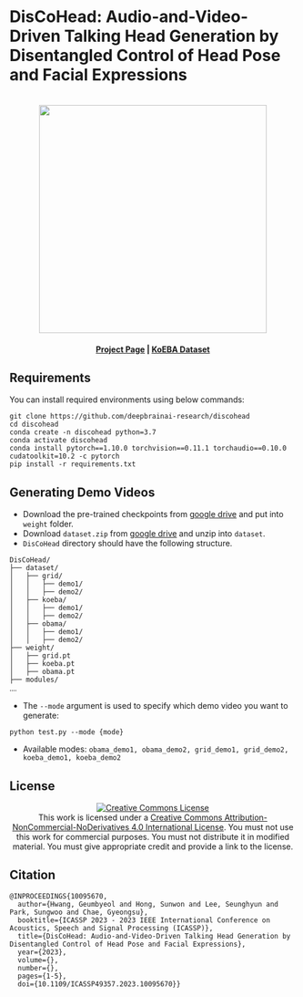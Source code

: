 # DisCoHead: Audio-and-Video-Driven Talking Head Generation by Disentangled Control of Head Pose and Facial Expressions



<p align="center">
    <br>
    <img src="https://assets.website-files.com/6392a785ccd80ebf6f060fbe/6392a7df8df82ba809d50347_Logo_Home.svg" width="400"/>
    <br>
<p>




<h4 align="center">
    <p>
        <a href="https://deepbrainai-research.github.io/discohead">Project Page</a> | 
        <a href="https://github.com/deepbrainai-research/koeba">KoEBA Dataset</a> 
    <p>
</h4>


## Requirements

You can install required environments using below commands:

```shell
git clone https://github.com/deepbrainai-research/discohead
cd discohead
conda create -n discohead python=3.7
conda activate discohead
conda install pytorch==1.10.0 torchvision==0.11.1 torchaudio==0.10.0 cudatoolkit=10.2 -c pytorch
pip install -r requirements.txt
```

## Generating Demo Videos

- Download the pre-trained checkpoints from [google drive](https://drive.google.com/file/d/1ki8BsZ3Yg2i5OhHF04ULwtgFg6r5Tsro/view?usp=sharing) and put into `weight` folder.
- Download `dataset.zip` from [google drive](https://drive.google.com/file/d/1xy9pxgQYrl2Bnee4npq88zdrHlIcX2wf/view?usp=sharing) and unzip into `dataset`. 
- `DisCoHead` directory should have the following structure.

```
DisCoHead/
├── dataset/
│   ├── grid/
│   │   ├── demo1/
│   │   ├── demo2/
│   ├── koeba/
│   │   ├── demo1/
│   │   ├── demo2/
│   ├── obama/
│   │   ├── demo1/
│   │   ├── demo2/
├── weight/
│   ├── grid.pt
│   ├── koeba.pt
│   ├── obama.pt
├── modules/
‥‥

```
- The `--mode` argument is used to specify which demo video you want to generate:
```shell
python test.py --mode {mode}
```
- Available modes: `obama_demo1, obama_demo2, grid_demo1, grid_demo2, koeba_demo1, koeba_demo2`


## License

<p align=center>
    <a rel="license" href="http://creativecommons.org/licenses/by-nc-nd/4.0/">
        <img alt="Creative Commons License" style="border-width:0" src="https://i.creativecommons.org/l/by-nc-nd/4.0/88x31.png"/>
    </a>
    <br />This work is licensed under a <a rel="license" href="http://creativecommons.org/licenses/by-nc-nd/4.0/">Creative Commons Attribution-NonCommercial-NoDerivatives 4.0 International License</a>. You must not use this work for commercial purposes. You must not distribute it in modified material. You must give appropriate credit and provide a link to the license.
</p>

    
   
## Citation 

```plain
@INPROCEEDINGS{10095670,
  author={Hwang, Geumbyeol and Hong, Sunwon and Lee, Seunghyun and Park, Sungwoo and Chae, Gyeongsu},
  booktitle={ICASSP 2023 - 2023 IEEE International Conference on Acoustics, Speech and Signal Processing (ICASSP)}, 
  title={DisCoHead: Audio-and-Video-Driven Talking Head Generation by Disentangled Control of Head Pose and Facial Expressions}, 
  year={2023},
  volume={},
  number={},
  pages={1-5},
  doi={10.1109/ICASSP49357.2023.10095670}}
```
 
